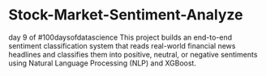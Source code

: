# Stock-Market-Sentiment-Analyze
day 9 of #100daysofdatascience   This project builds an end-to-end sentiment classification system that reads real-world financial news headlines and classifies them into positive, neutral, or negative sentiments using Natural Language Processing (NLP) and XGBoost.

